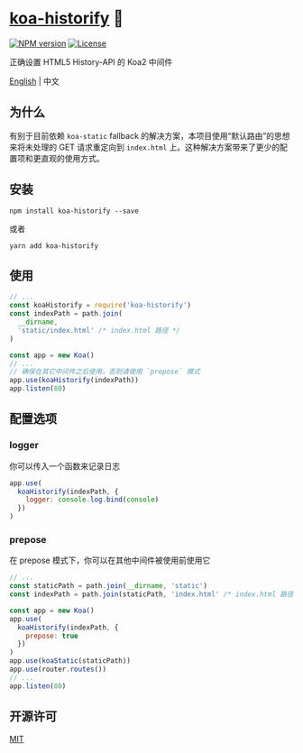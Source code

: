 # [koa-historify](https://github.com/CHOYSEN/koa-historify) 💫

[![NPM version][npm-img]][npm-url]
[![License][license-image]][license-url]

正确设置 HTML5 History-API 的 Koa2 中间件

[English](https://github.com/CHOYSEN/koa-historify/blob/master/README.md) | 中文

## 为什么

有别于目前依赖 `koa-static` fallback 的解决方案，本项目使用“默认路由”的思想来将未处理的 GET 请求重定向到 `index.html` 上。这种解决方案带来了更少的配置项和更直观的使用方式。

## 安装

```
npm install koa-historify --save
```

或者

```
yarn add koa-historify
```

## 使用

```js
// ...
const koaHistorify = require('koa-historify')
const indexPath = path.join(
  __dirname,
  'static/index.html' /* index.html 路径 */
)

const app = new Koa()
// ...
// 确保在其它中间件之后使用，否则请使用 `prepose` 模式
app.use(koaHistorify(indexPath))
app.listen(80)
```

## 配置选项

### logger

你可以传入一个函数来记录日志

```js
app.use(
  koaHistorify(indexPath, {
    logger: console.log.bind(console)
  })
)
```

### prepose

在 prepose 模式下，你可以在其他中间件被使用前使用它

```js
// ...
const staticPath = path.join(__dirname, 'static')
const indexPath = path.join(staticPath, 'index.html' /* index.html 路径 */)

const app = new Koa()
app.use(
  koaHistorify(indexPath, {
    prepose: true
  })
)
app.use(koaStatic(staticPath))
app.use(router.routes())
// ...
app.listen(80)
```

## 开源许可

[MIT](https://github.com/CHOYSEN/koa-historify/blob/master/LICENSE)

[npm-img]: https://img.shields.io/npm/v/koa-historify?style=flat-square
[npm-url]: https://npmjs.org/package/koa-historify
[license-image]: http://img.shields.io/npm/l/koa-historify?style=flat-square
[license-url]: LICENSE
